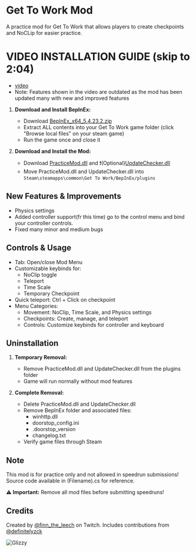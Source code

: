 # Get To Work Mod
A practice mod for Get To Work that allows players to create checkpoints and NoCLip for easier practice.

# VIDEO INSTALLATION GUIDE (skip to 2:04) 
   - [video](https://www.youtube.com/watch?v=_EK-lcjYsJo)
   - Note: Features shown in the video are outdated as the mod has been updated many with new and improved features

1. **Download and Install BepInEx:**
   - Download [BepInEx_x64_5.4.23.2.zip](https://github.com/Elwilo3/GTW-practice-mod/raw/refs/heads/main/files/BepInEx_win_x64_5.4.23.2.zip)
   - Extract ALL contents into your Get To Work game folder (click "Browse local files" on your steam game)
   - Run the game once and close it

2. **Download and Install the Mod:**
   - Download [PracticeMod.dll](https://github.com/Elwilo3/GTW-practice-mod/raw/refs/heads/main/files/PracticeMod.dll) and ❗(Optional)[UpdateChecker.dll](https://github.com/Elwilo3/GTW-practice-mod/raw/refs/heads/main/files/UpdateChecker.dll)
   - Move PracticeMod.dll and UpdateChecker.dll into `Steam\steamapps\common\Get To Work/BepInEx/plugins`

## New Features & Improvements
- Physics settings
- Added controller support(fr this time) go to the control menu and bind your controller controls.
- Fixed many minor and medium bugs

## Controls & Usage
- Tab: Open/close Mod Menu
- Customizable keybinds for:
  - NoClip toggle
  - Teleport
  - Time Scale
  - Temporary Checkpoint
- Quick teleport: Ctrl + Click on checkpoint
- Menu Categories:
  - Movement: NoClip, Time Scale, and Physics settings
  - Checkpoints: Create, manage, and teleport
  - Controls: Customize keybinds for controller and keyboard

## Uninstallation
1. **Temporary Removal:**
   - Remove PracticeMod.dll and UpdateChecker.dll from the plugins folder
   - Game will run normally without mod features

2. **Complete Removal:**
   - Delete PracticeMod.dll and UpdateChecker.dll
   - Remove BepInEx folder and associated files:
     - winhttp.dll
     - doorstop_config.ini
     - .doorstop_version
     - changelog.txt
   - Verify game files through Steam

## Note
This mod is for practice only and not allowed in speedrun submissions!
Source code available in (Filename).cs for reference.

⚠️ **Important:** Remove all mod files before submitting speedruns!

## Credits
Created by [@finn_the_leech](twitch.tv/finn_the_leech) on Twitch. 
Includes contributions from [@definitelyzck](youtube.com/@definitelyzck)

![Glizzy](https://villacocina.com/wp-content/uploads/2023/04/Mexican-Hotdogs-WEBSITE-scaled.jpg)
